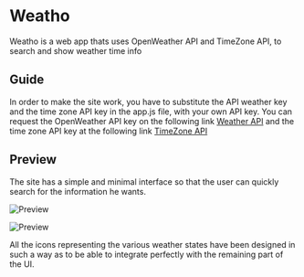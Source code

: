 # Weatho

Weatho is a web app thats uses OpenWeather API and TimeZone API, to search and show weather time info

## Guide

In order to make the site work, you have to substitute the API weather key and the time zone API key in the app.js file, with your own API key.
You can request the OpenWeather API key on the following link [Weather API](https://openweathermap.org/api) and the time zone API key at the following link [TimeZone API](https://timezonedb.com/)

## Preview

The site has a simple and minimal interface so that the user can quickly search for the information he wants.

![Preview](https://i.gyazo.com/5ab5b58d26c1f9de364638d266a17235.jpg)

![Preview](https://i.gyazo.com/c73290cc0ad8c25082e7b992fb119e81.jpg)

All the icons representing the various weather states have been designed in such a way as to be able to integrate perfectly with the remaining part of the UI.

